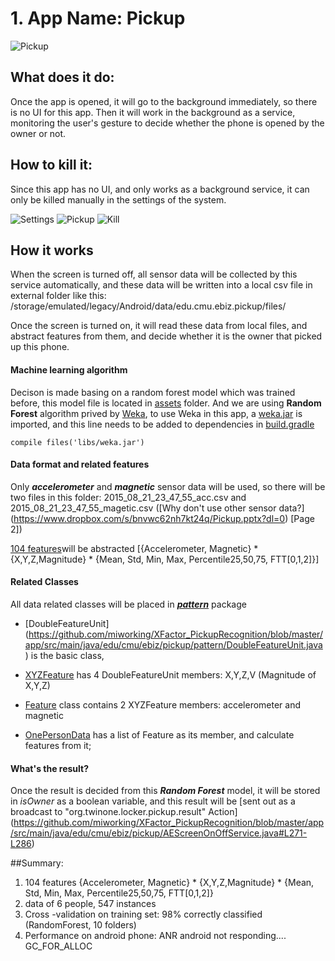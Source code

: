 # 1. App Name: Pickup 
![Pickup](https://raw.githubusercontent.com/miworking/XFactor_PickupRecognition/master/app/src/main/res/mipmap-xhdpi/ic_launcher.png)

## What does it do:
Once the app is opened, it will go to the background immediately, so there is no UI for this app.
Then it will work in the background as a service, monitoring the user's gesture to decide whether the phone is opened by the owner or not.


## How to kill it:
 Since this app has no UI, and only works as a background service, it can only be killed manually in the settings of the system.
 
 ![Settings](https://lh4.googleusercontent.com/DGbT7aMeklh3Kn6Aj3HtO56_wCn2o7ovyYU7ZGLsUVUcNKTYjPEjhULFSYfioYmJnUsOkKmpbpMUh7U=w1000-h398-rw)
![Pickup](https://lh3.googleusercontent.com/FUaJlwOMH3q72a0aJRSn2tNsLKyhA8YvXzwsq14-ubm2TZAZO-NsmGeKkyzDb-ERfW-BFxJg8Evix-M=w1000-h398-rw)
![Kill](https://lh5.googleusercontent.com/USqPWuuFbBb-VnK4VJbg47UR4HUTKxirfc79NFk7-p0W-2bF7kmpggjR2JlyRB1bSOxTn78CIg9QDvQ=w1000-h398-rw)

## How it works
When the screen is turned off, all sensor data will be collected by this service automatically, and these data will be written into a local csv file in external folder like this: /storage/emulated/legacy/Android/data/edu.cmu.ebiz.pickup/files/


Once the screen is turned on, it will read these data from local files, and abstract features from them, and decide whether it is the owner that picked up this phone. 

#### Machine learning algorithm 
Decison is made basing on a random forest model which was trained before, this model file is located in [assets](https://github.com/miworking/XFactor_PickupRecognition/tree/master/app/src/main/assets) folder. And we are using **Random Forest** algorithm prived by [Weka](https://www.google.com/url?sa=t&rct=j&q=&esrc=s&source=web&cd=1&ved=0CB8QFjAAahUKEwjusbKs5bvHAhXKez4KHb80D3M&url=http%3A%2F%2Fwww.cs.waikato.ac.nz%2Fml%2Fweka%2F&ei=VvLXVe6uL8r3-QG_6byYBw&usg=AFQjCNEPpma7O48lI77yyDpwoLXe7vLqHQ&sig2=nmy5t8rpWRtkwt_DOQBD9g&cad=rjt), to use Weka in this app, a [weka.jar](https://github.com/miworking/XFactor_PickupRecognition/blob/master/app/libs/weka.jar) is imported, and this line needs to be added to dependencies in [build.gradle](https://github.com/miworking/XFactor_PickupRecognition/blob/master/app/build.gradle#L27)

`compile files('libs/weka.jar')`

#### Data format and related features
Only ***accelerometer*** and ***magnetic*** sensor data will be used, so there will be two files in this folder: 2015_08_21_23_47_55_acc.csv and 2015_08_21_23_47_55_magetic.csv  ([Why don't use other sensor data?] 
(https://www.dropbox.com/s/bnvwc62nh7kt24q/Pickup.pptx?dl=0) [Page 2])

[104 features](https://www.dropbox.com/s/bnvwc62nh7kt24q/Pickup.pptx?dl=0)will be abstracted
[{Accelerometer, Magnetic} * {X,Y,Z,Magnitude} * {Mean, Std, Min, Max, Percentile25,50,75, FTT[0,1,2]}]


#### Related Classes
All data related classes will be placed in [***pattern***](https://github.com/miworking/XFactor_PickupRecognition/tree/master/app/src/main/java/edu/cmu/ebiz/pickup/pattern) package

- [DoubleFeatureUnit]
(https://github.com/miworking/XFactor_PickupRecognition/blob/master/app/src/main/java/edu/cmu/ebiz/pickup/pattern/DoubleFeatureUnit.java) is the basic class,

- [XYZFeature](https://github.com/miworking/XFactor_PickupRecognition/blob/master/app/src/main/java/edu/cmu/ebiz/pickup/pattern/XYZFeature.java)  has 4 DoubleFeatureUnit members: X,Y,Z,V (Magnitude of X,Y,Z)

- [Feature](https://github.com/miworking/XFactor_PickupRecognition/blob/master/app/src/main/java/edu/cmu/ebiz/pickup/pattern/Feature.java) class contains 2 XYZFeature members: accelerometer and magnetic

- [OnePersonData](https://github.com/miworking/XFactor_PickupRecognition/blob/master/app/src/main/java/edu/cmu/ebiz/pickup/pattern/OnePersonData.java) has a list of Feature as its member, and calculate features from it;


#### What's the result?
Once the result is decided from this ***Random Forest*** model, it will be stored in *isOwner* as a boolean variable, and this result will be [sent out as a broadcast to  "org.twinone.locker.pickup.result" Action] (https://github.com/miworking/XFactor_PickupRecognition/blob/master/app/src/main/java/edu/cmu/ebiz/pickup/AEScreenOnOffService.java#L271-L286)









##Summary:
 
1. 104 features
{Accelerometer, Magnetic} * {X,Y,Z,Magnitude} * {Mean, Std, Min, Max, Percentile25,50,75, FTT[0,1,2]}
2. data of 6 people, 547 instances
3. Cross -validation on training set: 98% correctly classified (RandomForest, 10 folders)
4. Performance on android phone: ANR android not responding....  GC_FOR_ALLOC 
 
